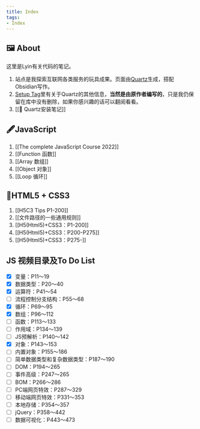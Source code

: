 ```yaml
---
title: Index
tags: 
- Index
---
```


## 🖼️ About 
这里是Lyin有关代码的笔记。
1. 站点是我探索互联网各类服务的玩具成果。页面由[Quartz](https://github.com/jackyzha0/quartz)生成，搭配Obsidian写作。
2. [Setup Tag](tags/setup)里有关于Quartz的其他信息，**当然是由原作者编写的**，只是我仍保留在库中没有删除，如果你感兴趣的话可以翻阅看看。
3. [[📗 Quartz安装笔记]]

## 🖋️JavaScript
1. [[The complete JavaScript Course 2022]]
2. [[Function 函数]]
3. [[Array 数组]]
4. [[Object 对象]]
5. [[Loop 循环]]
## 📒HTML5 + CSS3 
1. [[H5C3 Tips P1-200]]
2. [[文件路径的一些通用规则]]
3. [[H5(Html5)+CSS3：P1-200]]
4. [[H5(Html5)+CSS3：P200-P275]]
5. [[H5(Html5)+CSS3：P275-]]




## JS 视频目录及To Do List
- [x] 变量：P11～19  
- [x] 数据类型：P20～40  
- [x] 运算符：P41～54  
- [ ] 流程控制分支结构：P55～68  
- [x] 循环：P69～95  
- [x] 数组：P96～112  
- [ ] 函数：P113～133  
- [ ] 作用域：P134～139  
- [ ] JS预解析：P140～142  
- [x] 对象：P143～153  
- [ ] 内置对象：P155～186  
- [ ] 简单数据类型和复杂数据类型：P187～190  
- [ ] DOM：P194～265  
- [ ] 事件高级：P247～265  
- [ ] BOM：P266～286  
- [ ] PC端网页特效：P287～329  
- [ ] 移动端网页特效：P331～353  
- [ ] 本地存储：P354～357  
- [ ] jQuery：P358～442  
- [ ] 数据可视化：P443～473
